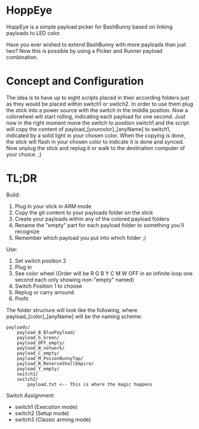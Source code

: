 # HoppEye
HoppEye is a simple payload picker for BashBunny based on linking payloads to LED color.

Have you ever wished to extend BashBunny with more payloads than just two?
Now this is possible by using a Picker and Runner payload combination.

# Concept and Configuration

The idea is to have up to eight scripts placed in their according folders just as they would be placed within switch1 or switch2. In order to use them plug the stick into a power source with the switch in the middle position. Now a colorwheel will start rolling, indicating each payload for one second. Just now in the right moment move the switch to position switch1 and the script will copy the content of payload\_[yourcolor]\_[anyName] to switch1, indicated by a solid light in your chosen color. When the copying is done, the stick will flash in your chosen color to indicate it is done and synced. Now unplug the stick and replug it or walk to the destination computer of your choice. ;) 

# TL;DR

Build:
1. Plug in your stick in ARM mode
2. Copy the git content to your payloads folder on the stick
3. Create your payloads within any of the colored payload folders
4. Rename the "empty" part for each payload folder to something you'll recognize
5. Remember which payload you put into which folder ;)

Use:
1. Set switch position 2
2. Plug in
3. See color wheel (Order will be R G B Y C M W OFF in an infinite loop one second each only showing non-"empty" named)
4. Switch Position 1 to choose
5. Replug or carry arround
6. Profit

The folder structure will look like the following, where payload\_[color]\_[anyName] will be the naming scheme:

```
payloads/
	payload_B_BluePayload/
	payload_G_Green/
	payload_OFF_empty/
	payload_W_network/
	payload_C_empty/  
	payload_M_PoisonBunnyTap/
	payload_R_ReverseShellEmpire/
	payload_Y_empty/
	switch1/
	switch2/
		payload.txt <-- This is where the magic happens
```

Switch Assignment:
- switch1 (Execution mode)
- switch2 (Setup mode)
- switch3 (Classic arming mode)
